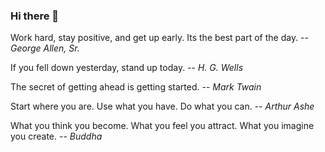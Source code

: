 ### Hi there 👋

<!--
**flowfree/flowfree** is a ✨ _special_ ✨ repository because its `README.md` (this file) appears on your GitHub profile.

Here are some ideas to get you started:

- 🔭 I’m currently working on ...
- 🌱 I’m currently learning ...
- 👯 I’m looking to collaborate on ...
- 🤔 I’m looking for help with ...
- 💬 Ask me about ...
- 📫 How to reach me: ...
- 😄 Pronouns: ...
- ⚡ Fun fact: ...
-->

Work hard, stay positive, and get up early. Its the best part of the day. -- _George Allen, Sr._

If you fell down yesterday, stand up today. -- _H. G. Wells_

The secret of getting ahead is getting started.
-- _Mark Twain_

Start where you are. Use what you have. Do what you can. 
-- _Arthur Ashe_

What you think you become.
What you feel you attract.
What you imagine you create.
-- _Buddha_
